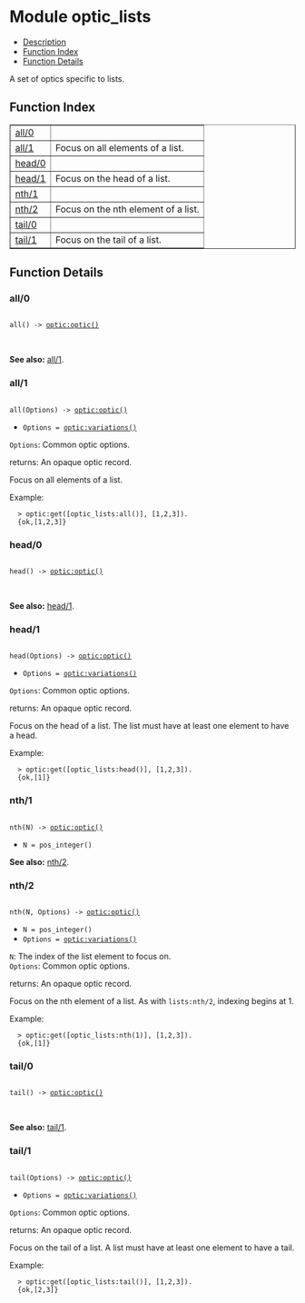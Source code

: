 

# Module optic_lists #
* [Description](#description)
* [Function Index](#index)
* [Function Details](#functions)

A set of optics specific to lists.

<a name="index"></a>

## Function Index ##


<table width="100%" border="1" cellspacing="0" cellpadding="2" summary="function index"><tr><td valign="top"><a href="#all-0">all/0</a></td><td></td></tr><tr><td valign="top"><a href="#all-1">all/1</a></td><td>
Focus on all elements of a list.</td></tr><tr><td valign="top"><a href="#head-0">head/0</a></td><td></td></tr><tr><td valign="top"><a href="#head-1">head/1</a></td><td>
Focus on the head of a list.</td></tr><tr><td valign="top"><a href="#nth-1">nth/1</a></td><td></td></tr><tr><td valign="top"><a href="#nth-2">nth/2</a></td><td>
Focus on the nth element of a list.</td></tr><tr><td valign="top"><a href="#tail-0">tail/0</a></td><td></td></tr><tr><td valign="top"><a href="#tail-1">tail/1</a></td><td>
Focus on the tail of a list.</td></tr></table>


<a name="functions"></a>

## Function Details ##

<a name="all-0"></a>

### all/0 ###

<pre><code>
all() -&gt; <a href="optic.md#type-optic">optic:optic()</a>
</code></pre>
<br />

__See also:__ [all/1](#all-1).

<a name="all-1"></a>

### all/1 ###

<pre><code>
all(Options) -&gt; <a href="optic.md#type-optic">optic:optic()</a>
</code></pre>

<ul class="definitions"><li><code>Options = <a href="optic.md#type-variations">optic:variations()</a></code></li></ul>

`Options`: Common optic options.<br />

returns: An opaque optic record.

Focus on all elements of a list.

Example:

```
  > optic:get([optic_lists:all()], [1,2,3]).
  {ok,[1,2,3]}
```

<a name="head-0"></a>

### head/0 ###

<pre><code>
head() -&gt; <a href="optic.md#type-optic">optic:optic()</a>
</code></pre>
<br />

__See also:__ [head/1](#head-1).

<a name="head-1"></a>

### head/1 ###

<pre><code>
head(Options) -&gt; <a href="optic.md#type-optic">optic:optic()</a>
</code></pre>

<ul class="definitions"><li><code>Options = <a href="optic.md#type-variations">optic:variations()</a></code></li></ul>

`Options`: Common optic options.<br />

returns: An opaque optic record.

Focus on the head of a list. The list must have at least one
element to have a head.

Example:

```
  > optic:get([optic_lists:head()], [1,2,3]).
  {ok,[1]}
```

<a name="nth-1"></a>

### nth/1 ###

<pre><code>
nth(N) -&gt; <a href="optic.md#type-optic">optic:optic()</a>
</code></pre>

<ul class="definitions"><li><code>N = pos_integer()</code></li></ul>

__See also:__ [nth/2](#nth-2).

<a name="nth-2"></a>

### nth/2 ###

<pre><code>
nth(N, Options) -&gt; <a href="optic.md#type-optic">optic:optic()</a>
</code></pre>

<ul class="definitions"><li><code>N = pos_integer()</code></li><li><code>Options = <a href="optic.md#type-variations">optic:variations()</a></code></li></ul>

`N`: The index of the list element to focus on.<br />`Options`: Common optic options.<br />

returns: An opaque optic record.

Focus on the nth element of a list. As with `lists:nth/2`, indexing
begins at 1.

Example:

```
  > optic:get([optic_lists:nth(1)], [1,2,3]).
  {ok,[1]}
```

<a name="tail-0"></a>

### tail/0 ###

<pre><code>
tail() -&gt; <a href="optic.md#type-optic">optic:optic()</a>
</code></pre>
<br />

__See also:__ [tail/1](#tail-1).

<a name="tail-1"></a>

### tail/1 ###

<pre><code>
tail(Options) -&gt; <a href="optic.md#type-optic">optic:optic()</a>
</code></pre>

<ul class="definitions"><li><code>Options = <a href="optic.md#type-variations">optic:variations()</a></code></li></ul>

`Options`: Common optic options.<br />

returns: An opaque optic record.

Focus on the tail of a list. A list must have at least one element
to have a tail.

Example:

```
  > optic:get([optic_lists:tail()], [1,2,3]).
  {ok,[2,3]}
```

